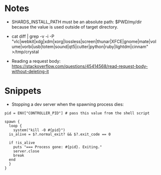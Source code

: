 


Notes
======

* SHARDS\_INSTALL\_PATH must be an absolute path: $PWD/my/dir
  because the value is used outside of target directory.

* cat diff | grep -v -i -P "vlc|webkit|xdg|xdm|xorg|lossless|screen|thunar|XFCE|gnome|mate|volume|vorbi|usb|totem|sound|qt5|cutter|python|ruby|lightdm|cinnam" >/tmp/crystal

* Reading a request body: https://stackoverflow.com/questions/45414568/read-request-body-without-deleting-it


Snippets
========

* Stopping a dev server when the spawning process dies:
```crystal
pid = ENV["CONTROLLER_PID"] # pass this value from the shell script

spawn {
  loop {
    system("kill -0 #{pid}")
  is_alive = $?.normal_exit? && $?.exit_code == 0

  if !is_alive
    puts "=== Process gone: #{pid}. Exiting."
    server.close
    break
  end
  }
}

```
